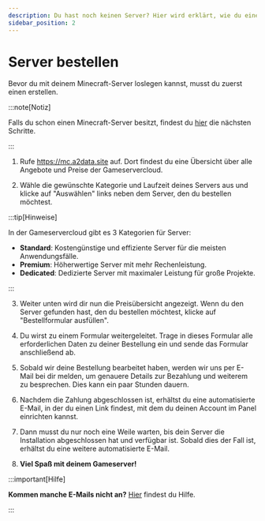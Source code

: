 ```yaml
---
description: Du hast noch keinen Server? Hier wird erklärt, wie du einen bestellen kannst.
sidebar_position: 2
---
```


# Server bestellen

Bevor du mit deinem Minecraft-Server loslegen kannst, musst du zuerst einen erstellen.

:::note[Notiz]

Falls du schon einen Minecraft-Server besitzt, findest du [hier](/docs/category/erste-schritte) die nächsten Schritte.

:::

1. Rufe https://mc.a2data.site auf. Dort findest du eine Übersicht über alle Angebote und Preise der Gameservercloud.

2. Wähle die gewünschte Kategorie und Laufzeit deines Servers aus und klicke auf "Auswählen" links neben dem Server, den du bestellen möchtest.

:::tip[Hinweise]

In der Gameservercloud gibt es 3 Kategorien für Server:

- **Standard**: Kostengünstige und effiziente Server für die meisten Anwendungsfälle.
- **Premium**: Höherwertige Server mit mehr Rechenleistung.
- **Dedicated**: Dedizierte Server mit maximaler Leistung für große Projekte.

:::

3. Weiter unten wird dir nun die Preisübersicht angezeigt. Wenn du den Server gefunden hast, den du bestellen möchtest, klicke auf "Bestellformular ausfüllen".
   
4. Du wirst zu einem Formular weitergeleitet. Trage in dieses Formular alle erforderlichen Daten zu deiner Bestellung ein und sende das Formular anschließend ab.
   
5. Sobald wir deine Bestellung bearbeitet haben, werden wir uns per E-Mail bei dir melden, um genauere Details zur Bezahlung und weiterem zu besprechen. Dies kann ein paar Stunden dauern.
   
6. Nachdem die Zahlung abgeschlossen ist, erhältst du eine automatisierte E-Mail, in der du einen Link findest, mit dem du deinen Account im Panel einrichten kannst.
    
7. Dann musst du nur noch eine Weile warten, bis dein Server die Installation abgeschlossen hat und verfügbar ist. Sobald dies der Fall ist, erhältst du eine weitere automatisierte E-Mail.

8. **Viel Spaß mit deinem Gameserver!**

:::important[Hilfe]

**Kommen manche E-Mails nicht an?** [Hier](/support/e) findest du Hilfe.

:::

